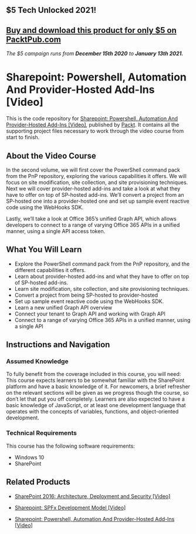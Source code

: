 ## $5 Tech Unlocked 2021!
[Buy and download this product for only $5 on PacktPub.com](https://www.packtpub.com/)
-----
*The $5 campaign         runs from __December 15th 2020__ to __January 13th 2021.__*

# Sharepoint: Powershell, Automation And Provider-Hosted Add-Ins [Video]
This is the code repository for [Sharepoint: Powershell, Automation And Provider-Hosted Add-Ins [Video]](https://www.packtpub.com/virtualization-and-cloud/sharepoint-powershell-automation-and-provider-hosted-add-ins-video?utm_source=github&utm_medium=repository&utm_campaign=9781788393096), published by [Packt](https://www.packtpub.com/?utm_source=github). It contains all the supporting project files necessary to work through the video course from start to finish.
## About the Video Course
In the second volume, we will first cover the PowerShell command pack from the PnP repository, exploring the various capabilities it offers. We will focus on site modification, site collection, and site provisioning techniques. Next we will cover provider-hosted add-ins and take a look at what they have to offer on top of SP-hosted add-ins. We’ll convert a project from an SP-hosted one into a provider-hosted one and set up sample event reactive code using the WebHooks SDK.

Lastly, we’ll take a look at Office 365’s unified Graph API, which allows developers to connect to a range of varying Office 365 APIs in a unified manner, using a single API access token.






<H2>What You Will Learn</H2>
<DIV class=book-info-will-learn-text>
<UL>
<LI>Explore the PowerShell command pack from the PnP repository, and the different capabilities it offers. 
<LI>Learn about provider-hosted add-ins and what they have to offer on top of SP-hosted add-ins. 
<LI>Learn site modification, site collection, and site provisioning techniques. 
<LI>Convert a project from being SP-hosted to provider-hosted&nbsp; 
<LI>Set up sample event reactive code using the WebHooks SDK. 
<LI>Learn a new unified Graph API overview&nbsp; 
<LI>Connect your tenant to Graph API and working with Graph API 
<LI>Connect to a range of varying Office 365 APIs in a unified manner, using a single API </LI></UL></DIV>

## Instructions and Navigation
### Assumed Knowledge
To fully benefit from the coverage included in this course, you will need:<br/>
This course expects learners to be somewhat familiar with the SharePoint platform and have a basic knowledge of it. For newcomers, a brief refresher on the relevant sections will be given as we progress though the course, so don’t let that put you off completely. Learners are also expected to have a basic knowledge of JavaScript, or at least one development language that operates with the concepts of variables, functions, and object-oriented development.
### Technical Requirements
This course has the following software requirements:<br/>
* Windows 10
* SharePoint

## Related Products
* [SharePoint 2016: Architecture, Deployment and Security [Video]](https://www.packtpub.com/virtualization-and-cloud/sharepoint-2016-architecture-deployment-security-video?utm_source=github&utm_medium=repository&utm_campaign=9781788298506)

* [Sharepoint: SPFx Development Model [Video]](https://www.packtpub.com/virtualization-and-cloud/sharepoint-spfx-development-model-video?utm_source=github&utm_medium=repository&utm_campaign=9781788391467)

* [Sharepoint: Powershell, Automation And Provider-Hosted Add-Ins [Video]](https://www.packtpub.com/virtualization-and-cloud/sharepoint-powershell-automation-and-provider-hosted-add-ins-video?utm_source=github&utm_medium=repository&utm_campaign=9781788393096)

